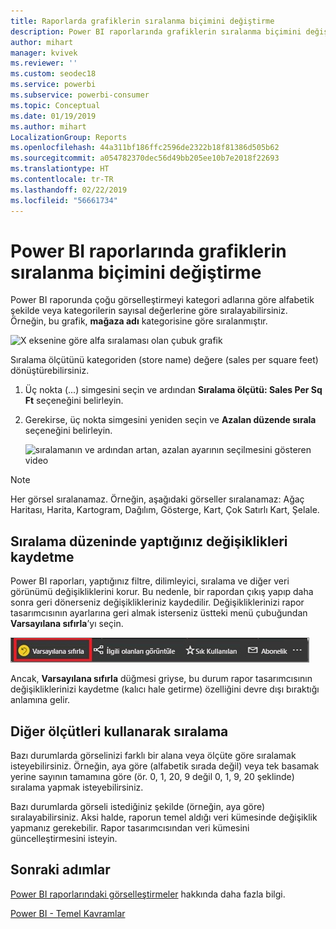 ```yaml
---
title: Raporlarda grafiklerin sıralanma biçimini değiştirme
description: Power BI raporlarında grafiklerin sıralanma biçimini değiştirme
author: mihart
manager: kvivek
ms.reviewer: ''
ms.custom: seodec18
ms.service: powerbi
ms.subservice: powerbi-consumer
ms.topic: Conceptual
ms.date: 01/19/2019
ms.author: mihart
LocalizationGroup: Reports
ms.openlocfilehash: 44a311bf186ffc2596de2322b18f81386d505b62
ms.sourcegitcommit: a054782370dec56d49bb205ee10b7e2018f22693
ms.translationtype: HT
ms.contentlocale: tr-TR
ms.lasthandoff: 02/22/2019
ms.locfileid: "56661734"
---
```

# <a name="change-how-a-chart-is-sorted-in-a-power-bi-report"></a>Power BI raporlarında grafiklerin sıralanma biçimini değiştirme
Power BI raporunda çoğu görselleştirmeyi kategori adlarına göre alfabetik şekilde veya kategorilerin sayısal değerlerine göre sıralayabilirsiniz. Örneğin, bu grafik, **mağaza adı** kategorisine göre sıralanmıştır.

![X eksenine göre alfa sıralaması olan çubuk grafik](media/end-user-change-sort/pbi_chartsortcategory.png)

Sıralama ölçütünü kategoriden (store name) değere (sales per square feet) dönüştürebilirsiniz.

1. Üç nokta (...) simgesini seçin ve ardından **Sıralama ölçütü: Sales Per Sq Ft** seçeneğini belirleyin.
2. Gerekirse, üç nokta simgesini yeniden seçin ve **Azalan düzende sırala** seçeneğini belirleyin.

   ![sıralamanın ve ardından artan, azalan ayarının seçilmesini gösteren video](media/end-user-change-sort/sort.gif)

> [!NOTE]
> Her görsel sıralanamaz. Örneğin, aşağıdaki görseller sıralanamaz: Ağaç Haritası, Harita, Kartogram, Dağılım, Gösterge, Kart, Çok Satırlı Kart, Şelale.

## <a name="saving-changes-you-make-to-sort-order"></a>Sıralama düzeninde yaptığınız değişiklikleri kaydetme
Power BI raporları, yaptığınız filtre, dilimleyici, sıralama ve diğer veri görünümü değişikliklerini korur. Bu nedenle, bir rapordan çıkış yapıp daha sonra geri dönerseniz değişiklikleriniz kaydedilir.  Değişikliklerinizi rapor tasarımcısının ayarlarına geri almak isterseniz üstteki menü çubuğundan **Varsayılana sıfırla**’yı seçin. 

![kalıcı sıralama](media/end-user-change-sort/power-bi-reset-to-default.png)

Ancak, **Varsayılana sıfırla** düğmesi griyse, bu durum rapor tasarımcısının değişikliklerinizi kaydetme (kalıcı hale getirme) özelliğini devre dışı bıraktığı anlamına gelir.

<a name="other"></a>
## <a name="sorting-using-other-criteria"></a>Diğer ölçütleri kullanarak sıralama
Bazı durumlarda görselinizi farklı bir alana veya ölçüte göre sıralamak isteyebilirsiniz.  Örneğin, aya göre (alfabetik sırada değil) veya tek basamak yerine sayının tamamına göre (ör. 0, 1, 20, 9 değil 0, 1, 9, 20 şeklinde) sıralama yapmak isteyebilirsiniz.  

Bazı durumlarda görseli istediğiniz şekilde (örneğin, aya göre) sıralayabilirsiniz.  Aksi halde, raporun temel aldığı veri kümesinde değişiklik yapmanız gerekebilir. Rapor tasarımcısından veri kümesini güncelleştirmesini isteyin.

## <a name="next-steps"></a>Sonraki adımlar
[Power BI raporlarındaki görselleştirmeler](end-user-visualizations.md) hakkında daha fazla bilgi.

[Power BI - Temel Kavramlar](end-user-basic-concepts.md)
